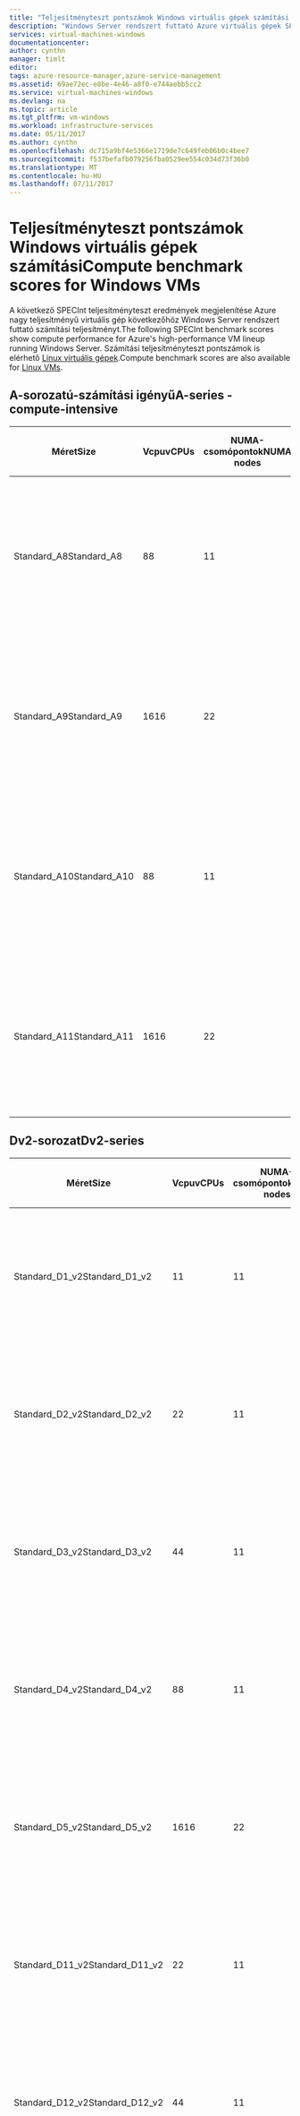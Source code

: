 ```yaml
---
title: "Teljesítményteszt pontszámok Windows virtuális gépek számítási |} Microsoft Docs"
description: "Windows Server rendszert futtató Azure virtuális gépek SPECint számítási teljesítményteszt pontszámok összehasonlítása"
services: virtual-machines-windows
documentationcenter: 
author: cynthn
manager: timlt
editor: 
tags: azure-resource-manager,azure-service-management
ms.assetid: 69ae72ec-e8be-4e46-a8f0-e744aebb5cc2
ms.service: virtual-machines-windows
ms.devlang: na
ms.topic: article
ms.tgt_pltfrm: vm-windows
ms.workload: infrastructure-services
ms.date: 05/11/2017
ms.author: cynthn
ms.openlocfilehash: dc715a9bf4e5366e1719de7c649feb06b0c4bee7
ms.sourcegitcommit: f537befafb079256fba0529ee554c034d73f36b0
ms.translationtype: MT
ms.contentlocale: hu-HU
ms.lasthandoff: 07/11/2017
---
```

# <a name="compute-benchmark-scores-for-windows-vms"></a><span data-ttu-id="12289-103">Teljesítményteszt pontszámok Windows virtuális gépek számítási</span><span class="sxs-lookup"><span data-stu-id="12289-103">Compute benchmark scores for Windows VMs</span></span>
<span data-ttu-id="12289-104">A következő SPECInt teljesítményteszt eredmények megjelenítése Azure nagy teljesítményű virtuális gép következőhöz Windows Server rendszert futtató számítási teljesítményt.</span><span class="sxs-lookup"><span data-stu-id="12289-104">The following SPECInt benchmark scores show compute performance for Azure's high-performance VM lineup running Windows Server.</span></span> <span data-ttu-id="12289-105">Számítási teljesítményteszt pontszámok is elérhető [Linux virtuális gépek](../linux/compute-benchmark-scores.md?toc=%2fazure%2fvirtual-machines%2flinux%2ftoc.json).</span><span class="sxs-lookup"><span data-stu-id="12289-105">Compute benchmark scores are also available for [Linux VMs](../linux/compute-benchmark-scores.md?toc=%2fazure%2fvirtual-machines%2flinux%2ftoc.json).</span></span>

## <a name="a-series---compute-intensive"></a><span data-ttu-id="12289-106">A-sorozatú-számítási igényű</span><span class="sxs-lookup"><span data-stu-id="12289-106">A-series - compute-intensive</span></span>
| <span data-ttu-id="12289-107">Méret</span><span class="sxs-lookup"><span data-stu-id="12289-107">Size</span></span> | <span data-ttu-id="12289-108">Vcpu</span><span class="sxs-lookup"><span data-stu-id="12289-108">vCPUs</span></span> | <span data-ttu-id="12289-109">NUMA-csomópontok</span><span class="sxs-lookup"><span data-stu-id="12289-109">NUMA nodes</span></span> | <span data-ttu-id="12289-110">CPU</span><span class="sxs-lookup"><span data-stu-id="12289-110">CPU</span></span> | <span data-ttu-id="12289-111">Fut.</span><span class="sxs-lookup"><span data-stu-id="12289-111">Runs</span></span> | <span data-ttu-id="12289-112">Átlagos alap arány</span><span class="sxs-lookup"><span data-stu-id="12289-112">Avg base rate</span></span> | <span data-ttu-id="12289-113">Szórás</span><span class="sxs-lookup"><span data-stu-id="12289-113">StdDev</span></span> |
| --- | --- | --- | --- | --- | --- | --- |
| <span data-ttu-id="12289-114">Standard_A8</span><span class="sxs-lookup"><span data-stu-id="12289-114">Standard_A8</span></span> |<span data-ttu-id="12289-115">8</span><span class="sxs-lookup"><span data-stu-id="12289-115">8</span></span> |<span data-ttu-id="12289-116">1</span><span class="sxs-lookup"><span data-stu-id="12289-116">1</span></span> |<span data-ttu-id="12289-117">Intel Xeon CPU E5-2670 0 @ 2.6-os GHz</span><span class="sxs-lookup"><span data-stu-id="12289-117">Intel Xeon CPU E5-2670 0 @ 2.6 GHz</span></span> |<span data-ttu-id="12289-118">10</span><span class="sxs-lookup"><span data-stu-id="12289-118">10</span></span> |<span data-ttu-id="12289-119">236.1</span><span class="sxs-lookup"><span data-stu-id="12289-119">236.1</span></span> |<span data-ttu-id="12289-120">1.1</span><span class="sxs-lookup"><span data-stu-id="12289-120">1.1</span></span> |
| <span data-ttu-id="12289-121">Standard_A9</span><span class="sxs-lookup"><span data-stu-id="12289-121">Standard_A9</span></span> |<span data-ttu-id="12289-122">16</span><span class="sxs-lookup"><span data-stu-id="12289-122">16</span></span> |<span data-ttu-id="12289-123">2</span><span class="sxs-lookup"><span data-stu-id="12289-123">2</span></span> |<span data-ttu-id="12289-124">Intel Xeon CPU E5-2670 0 @ 2.6-os GHz</span><span class="sxs-lookup"><span data-stu-id="12289-124">Intel Xeon CPU E5-2670 0 @ 2.6 GHz</span></span> |<span data-ttu-id="12289-125">10</span><span class="sxs-lookup"><span data-stu-id="12289-125">10</span></span> |<span data-ttu-id="12289-126">450.3</span><span class="sxs-lookup"><span data-stu-id="12289-126">450.3</span></span> |<span data-ttu-id="12289-127">7.0</span><span class="sxs-lookup"><span data-stu-id="12289-127">7.0</span></span> |
| <span data-ttu-id="12289-128">Standard_A10</span><span class="sxs-lookup"><span data-stu-id="12289-128">Standard_A10</span></span> |<span data-ttu-id="12289-129">8</span><span class="sxs-lookup"><span data-stu-id="12289-129">8</span></span> |<span data-ttu-id="12289-130">1</span><span class="sxs-lookup"><span data-stu-id="12289-130">1</span></span> |<span data-ttu-id="12289-131">Intel Xeon CPU E5-2670 0 @ 2.6-os GHz</span><span class="sxs-lookup"><span data-stu-id="12289-131">Intel Xeon CPU E5-2670 0 @ 2.6 GHz</span></span> |<span data-ttu-id="12289-132">5</span><span class="sxs-lookup"><span data-stu-id="12289-132">5</span></span> |<span data-ttu-id="12289-133">235.6</span><span class="sxs-lookup"><span data-stu-id="12289-133">235.6</span></span> |<span data-ttu-id="12289-134">0.9</span><span class="sxs-lookup"><span data-stu-id="12289-134">0.9</span></span> |
| <span data-ttu-id="12289-135">Standard_A11</span><span class="sxs-lookup"><span data-stu-id="12289-135">Standard_A11</span></span> |<span data-ttu-id="12289-136">16</span><span class="sxs-lookup"><span data-stu-id="12289-136">16</span></span> |<span data-ttu-id="12289-137">2</span><span class="sxs-lookup"><span data-stu-id="12289-137">2</span></span> |<span data-ttu-id="12289-138">Intel Xeon CPU E5-2670 0 @ 2.6-os GHz</span><span class="sxs-lookup"><span data-stu-id="12289-138">Intel Xeon CPU E5-2670 0 @ 2.6 GHz</span></span> |<span data-ttu-id="12289-139">7</span><span class="sxs-lookup"><span data-stu-id="12289-139">7</span></span> |<span data-ttu-id="12289-140">454.7</span><span class="sxs-lookup"><span data-stu-id="12289-140">454.7</span></span> |<span data-ttu-id="12289-141">4.8</span><span class="sxs-lookup"><span data-stu-id="12289-141">4.8</span></span> |

## <a name="dv2-series"></a><span data-ttu-id="12289-142">Dv2-sorozat</span><span class="sxs-lookup"><span data-stu-id="12289-142">Dv2-series</span></span>
| <span data-ttu-id="12289-143">Méret</span><span class="sxs-lookup"><span data-stu-id="12289-143">Size</span></span> | <span data-ttu-id="12289-144">Vcpu</span><span class="sxs-lookup"><span data-stu-id="12289-144">vCPUs</span></span> | <span data-ttu-id="12289-145">NUMA-csomópontok</span><span class="sxs-lookup"><span data-stu-id="12289-145">NUMA nodes</span></span> | <span data-ttu-id="12289-146">CPU</span><span class="sxs-lookup"><span data-stu-id="12289-146">CPU</span></span> | <span data-ttu-id="12289-147">Fut.</span><span class="sxs-lookup"><span data-stu-id="12289-147">Runs</span></span> | <span data-ttu-id="12289-148">Átlagos alap arány</span><span class="sxs-lookup"><span data-stu-id="12289-148">Avg base rate</span></span> | <span data-ttu-id="12289-149">Szórás</span><span class="sxs-lookup"><span data-stu-id="12289-149">StdDev</span></span> |
| --- | --- | --- | --- | --- | --- | --- |
| <span data-ttu-id="12289-150">Standard_D1_v2</span><span class="sxs-lookup"><span data-stu-id="12289-150">Standard_D1_v2</span></span> |<span data-ttu-id="12289-151">1</span><span class="sxs-lookup"><span data-stu-id="12289-151">1</span></span> |<span data-ttu-id="12289-152">1</span><span class="sxs-lookup"><span data-stu-id="12289-152">1</span></span> |<span data-ttu-id="12289-153">Intel Xeon E5-2673 v3 2,4 GHz-es @</span><span class="sxs-lookup"><span data-stu-id="12289-153">Intel Xeon E5-2673 v3 @ 2.4 GHz</span></span> |<span data-ttu-id="12289-154">83</span><span class="sxs-lookup"><span data-stu-id="12289-154">83</span></span> |<span data-ttu-id="12289-155">36.6</span><span class="sxs-lookup"><span data-stu-id="12289-155">36.6</span></span> |<span data-ttu-id="12289-156">2.6</span><span class="sxs-lookup"><span data-stu-id="12289-156">2.6</span></span> |
| <span data-ttu-id="12289-157">Standard_D2_v2</span><span class="sxs-lookup"><span data-stu-id="12289-157">Standard_D2_v2</span></span> |<span data-ttu-id="12289-158">2</span><span class="sxs-lookup"><span data-stu-id="12289-158">2</span></span> |<span data-ttu-id="12289-159">1</span><span class="sxs-lookup"><span data-stu-id="12289-159">1</span></span> |<span data-ttu-id="12289-160">Intel Xeon E5-2673 v3 2,4 GHz-es @</span><span class="sxs-lookup"><span data-stu-id="12289-160">Intel Xeon E5-2673 v3 @ 2.4 GHz</span></span> |<span data-ttu-id="12289-161">27</span><span class="sxs-lookup"><span data-stu-id="12289-161">27</span></span> |<span data-ttu-id="12289-162">70.0</span><span class="sxs-lookup"><span data-stu-id="12289-162">70.0</span></span> |<span data-ttu-id="12289-163">3.7</span><span class="sxs-lookup"><span data-stu-id="12289-163">3.7</span></span> |
| <span data-ttu-id="12289-164">Standard_D3_v2</span><span class="sxs-lookup"><span data-stu-id="12289-164">Standard_D3_v2</span></span> |<span data-ttu-id="12289-165">4</span><span class="sxs-lookup"><span data-stu-id="12289-165">4</span></span> |<span data-ttu-id="12289-166">1</span><span class="sxs-lookup"><span data-stu-id="12289-166">1</span></span> |<span data-ttu-id="12289-167">Intel Xeon E5-2673 v3 2,4 GHz-es @</span><span class="sxs-lookup"><span data-stu-id="12289-167">Intel Xeon E5-2673 v3 @ 2.4 GHz</span></span> |<span data-ttu-id="12289-168">19</span><span class="sxs-lookup"><span data-stu-id="12289-168">19</span></span> |<span data-ttu-id="12289-169">130.5</span><span class="sxs-lookup"><span data-stu-id="12289-169">130.5</span></span> |<span data-ttu-id="12289-170">4.4</span><span class="sxs-lookup"><span data-stu-id="12289-170">4.4</span></span> |
| <span data-ttu-id="12289-171">Standard_D4_v2</span><span class="sxs-lookup"><span data-stu-id="12289-171">Standard_D4_v2</span></span> |<span data-ttu-id="12289-172">8</span><span class="sxs-lookup"><span data-stu-id="12289-172">8</span></span> |<span data-ttu-id="12289-173">1</span><span class="sxs-lookup"><span data-stu-id="12289-173">1</span></span> |<span data-ttu-id="12289-174">Intel Xeon E5-2673 v3 2,4 GHz-es @</span><span class="sxs-lookup"><span data-stu-id="12289-174">Intel Xeon E5-2673 v3 @ 2.4 GHz</span></span> |<span data-ttu-id="12289-175">19</span><span class="sxs-lookup"><span data-stu-id="12289-175">19</span></span> |<span data-ttu-id="12289-176">238.1</span><span class="sxs-lookup"><span data-stu-id="12289-176">238.1</span></span> |<span data-ttu-id="12289-177">5.2</span><span class="sxs-lookup"><span data-stu-id="12289-177">5.2</span></span> |
| <span data-ttu-id="12289-178">Standard_D5_v2</span><span class="sxs-lookup"><span data-stu-id="12289-178">Standard_D5_v2</span></span> |<span data-ttu-id="12289-179">16</span><span class="sxs-lookup"><span data-stu-id="12289-179">16</span></span> |<span data-ttu-id="12289-180">2</span><span class="sxs-lookup"><span data-stu-id="12289-180">2</span></span> |<span data-ttu-id="12289-181">Intel Xeon E5-2673 v3 2,4 GHz-es @</span><span class="sxs-lookup"><span data-stu-id="12289-181">Intel Xeon E5-2673 v3 @ 2.4 GHz</span></span> |<span data-ttu-id="12289-182">14</span><span class="sxs-lookup"><span data-stu-id="12289-182">14</span></span> |<span data-ttu-id="12289-183">460.9</span><span class="sxs-lookup"><span data-stu-id="12289-183">460.9</span></span> |<span data-ttu-id="12289-184">15.4</span><span class="sxs-lookup"><span data-stu-id="12289-184">15.4</span></span> |
| <span data-ttu-id="12289-185">Standard_D11_v2</span><span class="sxs-lookup"><span data-stu-id="12289-185">Standard_D11_v2</span></span> |<span data-ttu-id="12289-186">2</span><span class="sxs-lookup"><span data-stu-id="12289-186">2</span></span> |<span data-ttu-id="12289-187">1</span><span class="sxs-lookup"><span data-stu-id="12289-187">1</span></span> |<span data-ttu-id="12289-188">Intel Xeon E5-2673 v3 2,4 GHz-es @</span><span class="sxs-lookup"><span data-stu-id="12289-188">Intel Xeon E5-2673 v3 @ 2.4 GHz</span></span> |<span data-ttu-id="12289-189">19</span><span class="sxs-lookup"><span data-stu-id="12289-189">19</span></span> |<span data-ttu-id="12289-190">70.1</span><span class="sxs-lookup"><span data-stu-id="12289-190">70.1</span></span> |<span data-ttu-id="12289-191">3.7</span><span class="sxs-lookup"><span data-stu-id="12289-191">3.7</span></span> |
| <span data-ttu-id="12289-192">Standard_D12_v2</span><span class="sxs-lookup"><span data-stu-id="12289-192">Standard_D12_v2</span></span> |<span data-ttu-id="12289-193">4</span><span class="sxs-lookup"><span data-stu-id="12289-193">4</span></span> |<span data-ttu-id="12289-194">1</span><span class="sxs-lookup"><span data-stu-id="12289-194">1</span></span> |<span data-ttu-id="12289-195">Intel Xeon E5-2673 v3 2,4 GHz-es @</span><span class="sxs-lookup"><span data-stu-id="12289-195">Intel Xeon E5-2673 v3 @ 2.4 GHz</span></span> |<span data-ttu-id="12289-196">2</span><span class="sxs-lookup"><span data-stu-id="12289-196">2</span></span> |<span data-ttu-id="12289-197">132.0</span><span class="sxs-lookup"><span data-stu-id="12289-197">132.0</span></span> |<span data-ttu-id="12289-198">1.4</span><span class="sxs-lookup"><span data-stu-id="12289-198">1.4</span></span> |
| <span data-ttu-id="12289-199">Standard_D13_v2</span><span class="sxs-lookup"><span data-stu-id="12289-199">Standard_D13_v2</span></span> |<span data-ttu-id="12289-200">8</span><span class="sxs-lookup"><span data-stu-id="12289-200">8</span></span> |<span data-ttu-id="12289-201">1</span><span class="sxs-lookup"><span data-stu-id="12289-201">1</span></span> |<span data-ttu-id="12289-202">Intel Xeon E5-2673 v3 2,4 GHz-es @</span><span class="sxs-lookup"><span data-stu-id="12289-202">Intel Xeon E5-2673 v3 @ 2.4 GHz</span></span> |<span data-ttu-id="12289-203">17</span><span class="sxs-lookup"><span data-stu-id="12289-203">17</span></span> |<span data-ttu-id="12289-204">235.8</span><span class="sxs-lookup"><span data-stu-id="12289-204">235.8</span></span> |<span data-ttu-id="12289-205">3.8</span><span class="sxs-lookup"><span data-stu-id="12289-205">3.8</span></span> |
| <span data-ttu-id="12289-206">Standard_D14_v2</span><span class="sxs-lookup"><span data-stu-id="12289-206">Standard_D14_v2</span></span> |<span data-ttu-id="12289-207">16</span><span class="sxs-lookup"><span data-stu-id="12289-207">16</span></span> |<span data-ttu-id="12289-208">2</span><span class="sxs-lookup"><span data-stu-id="12289-208">2</span></span> |<span data-ttu-id="12289-209">Intel Xeon E5-2673 v3 2,4 GHz-es @</span><span class="sxs-lookup"><span data-stu-id="12289-209">Intel Xeon E5-2673 v3 @ 2.4 GHz</span></span> |<span data-ttu-id="12289-210">15</span><span class="sxs-lookup"><span data-stu-id="12289-210">15</span></span> |<span data-ttu-id="12289-211">460.8</span><span class="sxs-lookup"><span data-stu-id="12289-211">460.8</span></span> |<span data-ttu-id="12289-212">6.5</span><span class="sxs-lookup"><span data-stu-id="12289-212">6.5</span></span> |

## <a name="g-series-gs-series"></a><span data-ttu-id="12289-213">G-sorozat, GS sorozatnak</span><span class="sxs-lookup"><span data-stu-id="12289-213">G-series, GS-series</span></span>
| <span data-ttu-id="12289-214">Méret</span><span class="sxs-lookup"><span data-stu-id="12289-214">Size</span></span> | <span data-ttu-id="12289-215">Vcpu</span><span class="sxs-lookup"><span data-stu-id="12289-215">vCPUs</span></span> | <span data-ttu-id="12289-216">NUMA-csomópontok</span><span class="sxs-lookup"><span data-stu-id="12289-216">NUMA nodes</span></span> | <span data-ttu-id="12289-217">CPU</span><span class="sxs-lookup"><span data-stu-id="12289-217">CPU</span></span> | <span data-ttu-id="12289-218">Fut.</span><span class="sxs-lookup"><span data-stu-id="12289-218">Runs</span></span> | <span data-ttu-id="12289-219">Átlagos alap arány</span><span class="sxs-lookup"><span data-stu-id="12289-219">Avg base rate</span></span> | <span data-ttu-id="12289-220">Szórás</span><span class="sxs-lookup"><span data-stu-id="12289-220">StdDev</span></span> |
| --- | --- | --- | --- | --- | --- | --- |
| <span data-ttu-id="12289-221">Standard G1, Standard_GS1</span><span class="sxs-lookup"><span data-stu-id="12289-221">Standard_G1, Standard_GS1</span></span> |<span data-ttu-id="12289-222">2</span><span class="sxs-lookup"><span data-stu-id="12289-222">2</span></span> |<span data-ttu-id="12289-223">1</span><span class="sxs-lookup"><span data-stu-id="12289-223">1</span></span> |<span data-ttu-id="12289-224">Intel Xeon E5-2698B v3 @ 2 GHz-es</span><span class="sxs-lookup"><span data-stu-id="12289-224">Intel Xeon E5-2698B v3 @ 2 GHz</span></span> |<span data-ttu-id="12289-225">31</span><span class="sxs-lookup"><span data-stu-id="12289-225">31</span></span> |<span data-ttu-id="12289-226">71.8</span><span class="sxs-lookup"><span data-stu-id="12289-226">71.8</span></span> |<span data-ttu-id="12289-227">6.5</span><span class="sxs-lookup"><span data-stu-id="12289-227">6.5</span></span> |
| <span data-ttu-id="12289-228">Standard szintű, G2, Standard_GS2</span><span class="sxs-lookup"><span data-stu-id="12289-228">Standard_G2, Standard_GS2</span></span> |<span data-ttu-id="12289-229">4</span><span class="sxs-lookup"><span data-stu-id="12289-229">4</span></span> |<span data-ttu-id="12289-230">1</span><span class="sxs-lookup"><span data-stu-id="12289-230">1</span></span> |<span data-ttu-id="12289-231">Intel Xeon E5-2698B v3 @ 2 GHz-es</span><span class="sxs-lookup"><span data-stu-id="12289-231">Intel Xeon E5-2698B v3 @ 2 GHz</span></span> |<span data-ttu-id="12289-232">5</span><span class="sxs-lookup"><span data-stu-id="12289-232">5</span></span> |<span data-ttu-id="12289-233">133.4</span><span class="sxs-lookup"><span data-stu-id="12289-233">133.4</span></span> |<span data-ttu-id="12289-234">13.0</span><span class="sxs-lookup"><span data-stu-id="12289-234">13.0</span></span> |
| <span data-ttu-id="12289-235">Standard szintű, G3, Standard_GS3</span><span class="sxs-lookup"><span data-stu-id="12289-235">Standard_G3, Standard_GS3</span></span> |<span data-ttu-id="12289-236">8</span><span class="sxs-lookup"><span data-stu-id="12289-236">8</span></span> |<span data-ttu-id="12289-237">1</span><span class="sxs-lookup"><span data-stu-id="12289-237">1</span></span> |<span data-ttu-id="12289-238">Intel Xeon E5-2698B v3 @ 2 GHz-es</span><span class="sxs-lookup"><span data-stu-id="12289-238">Intel Xeon E5-2698B v3 @ 2 GHz</span></span> |<span data-ttu-id="12289-239">6</span><span class="sxs-lookup"><span data-stu-id="12289-239">6</span></span> |<span data-ttu-id="12289-240">242.3</span><span class="sxs-lookup"><span data-stu-id="12289-240">242.3</span></span> |<span data-ttu-id="12289-241">6.0</span><span class="sxs-lookup"><span data-stu-id="12289-241">6.0</span></span> |
| <span data-ttu-id="12289-242">Standard szintű, G4, Standard_GS4</span><span class="sxs-lookup"><span data-stu-id="12289-242">Standard_G4, Standard_GS4</span></span> |<span data-ttu-id="12289-243">16</span><span class="sxs-lookup"><span data-stu-id="12289-243">16</span></span> |<span data-ttu-id="12289-244">1</span><span class="sxs-lookup"><span data-stu-id="12289-244">1</span></span> |<span data-ttu-id="12289-245">Intel Xeon E5-2698B v3 @ 2 GHz-es</span><span class="sxs-lookup"><span data-stu-id="12289-245">Intel Xeon E5-2698B v3 @ 2 GHz</span></span> |<span data-ttu-id="12289-246">15</span><span class="sxs-lookup"><span data-stu-id="12289-246">15</span></span> |<span data-ttu-id="12289-247">398.9</span><span class="sxs-lookup"><span data-stu-id="12289-247">398.9</span></span> |<span data-ttu-id="12289-248">6.0</span><span class="sxs-lookup"><span data-stu-id="12289-248">6.0</span></span> |
| <span data-ttu-id="12289-249">Standard G5, Standard_GS5</span><span class="sxs-lookup"><span data-stu-id="12289-249">Standard_G5, Standard_GS5</span></span> |<span data-ttu-id="12289-250">32</span><span class="sxs-lookup"><span data-stu-id="12289-250">32</span></span> |<span data-ttu-id="12289-251">2</span><span class="sxs-lookup"><span data-stu-id="12289-251">2</span></span> |<span data-ttu-id="12289-252">Intel Xeon E5-2698B v3 @ 2 GHz-es</span><span class="sxs-lookup"><span data-stu-id="12289-252">Intel Xeon E5-2698B v3 @ 2 GHz</span></span> |<span data-ttu-id="12289-253">22</span><span class="sxs-lookup"><span data-stu-id="12289-253">22</span></span> |<span data-ttu-id="12289-254">762.8</span><span class="sxs-lookup"><span data-stu-id="12289-254">762.8</span></span> |<span data-ttu-id="12289-255">3.7</span><span class="sxs-lookup"><span data-stu-id="12289-255">3.7</span></span> |

## <a name="h-series"></a><span data-ttu-id="12289-256">H-sorozat</span><span class="sxs-lookup"><span data-stu-id="12289-256">H-series</span></span>
| <span data-ttu-id="12289-257">Méret</span><span class="sxs-lookup"><span data-stu-id="12289-257">Size</span></span> | <span data-ttu-id="12289-258">Vcpu</span><span class="sxs-lookup"><span data-stu-id="12289-258">vCPUs</span></span> | <span data-ttu-id="12289-259">NUMA-csomópontok</span><span class="sxs-lookup"><span data-stu-id="12289-259">NUMA nodes</span></span> | <span data-ttu-id="12289-260">CPU</span><span class="sxs-lookup"><span data-stu-id="12289-260">CPU</span></span> | <span data-ttu-id="12289-261">Fut.</span><span class="sxs-lookup"><span data-stu-id="12289-261">Runs</span></span> | <span data-ttu-id="12289-262">Átlagos alap arány</span><span class="sxs-lookup"><span data-stu-id="12289-262">Avg base rate</span></span>  | <span data-ttu-id="12289-263">Szórás</span><span class="sxs-lookup"><span data-stu-id="12289-263">StdDev</span></span> |
| --- | --- | --- | --- | --- | --- | --- |
| <span data-ttu-id="12289-264">Standard_H8</span><span class="sxs-lookup"><span data-stu-id="12289-264">Standard_H8</span></span> |<span data-ttu-id="12289-265">8</span><span class="sxs-lookup"><span data-stu-id="12289-265">8</span></span> |<span data-ttu-id="12289-266">1</span><span class="sxs-lookup"><span data-stu-id="12289-266">1</span></span> |<span data-ttu-id="12289-267">Intel Xeon E5-2667 v3 3,2 GHz-es @</span><span class="sxs-lookup"><span data-stu-id="12289-267">Intel Xeon E5-2667 v3 @ 3.2 GHz</span></span> |<span data-ttu-id="12289-268">5</span><span class="sxs-lookup"><span data-stu-id="12289-268">5</span></span> |<span data-ttu-id="12289-269">297.4</span><span class="sxs-lookup"><span data-stu-id="12289-269">297.4</span></span> |<span data-ttu-id="12289-270">0.9</span><span class="sxs-lookup"><span data-stu-id="12289-270">0.9</span></span> |
| <span data-ttu-id="12289-271">Standard_H16</span><span class="sxs-lookup"><span data-stu-id="12289-271">Standard_H16</span></span> |<span data-ttu-id="12289-272">16</span><span class="sxs-lookup"><span data-stu-id="12289-272">16</span></span> |<span data-ttu-id="12289-273">2</span><span class="sxs-lookup"><span data-stu-id="12289-273">2</span></span> |<span data-ttu-id="12289-274">Intel Xeon E5-2667 v3 3,2 GHz-es @</span><span class="sxs-lookup"><span data-stu-id="12289-274">Intel Xeon E5-2667 v3 @ 3.2 GHz</span></span> |<span data-ttu-id="12289-275">5</span><span class="sxs-lookup"><span data-stu-id="12289-275">5</span></span> |<span data-ttu-id="12289-276">575.8</span><span class="sxs-lookup"><span data-stu-id="12289-276">575.8</span></span> |<span data-ttu-id="12289-277">6.8</span><span class="sxs-lookup"><span data-stu-id="12289-277">6.8</span></span> |
| <span data-ttu-id="12289-278">Standard_H8m</span><span class="sxs-lookup"><span data-stu-id="12289-278">Standard_H8m</span></span> |<span data-ttu-id="12289-279">8</span><span class="sxs-lookup"><span data-stu-id="12289-279">8</span></span> |<span data-ttu-id="12289-280">1</span><span class="sxs-lookup"><span data-stu-id="12289-280">1</span></span> |<span data-ttu-id="12289-281">Intel Xeon E5-2667 v3 3,2 GHz-es @</span><span class="sxs-lookup"><span data-stu-id="12289-281">Intel Xeon E5-2667 v3 @ 3.2 GHz</span></span> |<span data-ttu-id="12289-282">5</span><span class="sxs-lookup"><span data-stu-id="12289-282">5</span></span> |<span data-ttu-id="12289-283">297.0</span><span class="sxs-lookup"><span data-stu-id="12289-283">297.0</span></span> |<span data-ttu-id="12289-284">1.2</span><span class="sxs-lookup"><span data-stu-id="12289-284">1.2</span></span> |
| <span data-ttu-id="12289-285">Standard_H16m</span><span class="sxs-lookup"><span data-stu-id="12289-285">Standard_H16m</span></span> |<span data-ttu-id="12289-286">16</span><span class="sxs-lookup"><span data-stu-id="12289-286">16</span></span> |<span data-ttu-id="12289-287">2</span><span class="sxs-lookup"><span data-stu-id="12289-287">2</span></span> |<span data-ttu-id="12289-288">Intel Xeon E5-2667 v3 3,2 GHz-es @</span><span class="sxs-lookup"><span data-stu-id="12289-288">Intel Xeon E5-2667 v3 @ 3.2 GHz</span></span> |<span data-ttu-id="12289-289">5</span><span class="sxs-lookup"><span data-stu-id="12289-289">5</span></span> |<span data-ttu-id="12289-290">572.2</span><span class="sxs-lookup"><span data-stu-id="12289-290">572.2</span></span> |<span data-ttu-id="12289-291">3.9</span><span class="sxs-lookup"><span data-stu-id="12289-291">3.9</span></span> |
| <span data-ttu-id="12289-292">Standard h16r méretű</span><span class="sxs-lookup"><span data-stu-id="12289-292">Standard_H16r</span></span> |<span data-ttu-id="12289-293">16</span><span class="sxs-lookup"><span data-stu-id="12289-293">16</span></span> |<span data-ttu-id="12289-294">2</span><span class="sxs-lookup"><span data-stu-id="12289-294">2</span></span> |<span data-ttu-id="12289-295">Intel Xeon E5-2667 v3 3,2 GHz-es @</span><span class="sxs-lookup"><span data-stu-id="12289-295">Intel Xeon E5-2667 v3 @ 3.2 GHz</span></span> |<span data-ttu-id="12289-296">5</span><span class="sxs-lookup"><span data-stu-id="12289-296">5</span></span> |<span data-ttu-id="12289-297">573.2</span><span class="sxs-lookup"><span data-stu-id="12289-297">573.2</span></span> |<span data-ttu-id="12289-298">2.9</span><span class="sxs-lookup"><span data-stu-id="12289-298">2.9</span></span> |
| <span data-ttu-id="12289-299">Standard h16mr méretű</span><span class="sxs-lookup"><span data-stu-id="12289-299">Standard_H16mr</span></span> |<span data-ttu-id="12289-300">16</span><span class="sxs-lookup"><span data-stu-id="12289-300">16</span></span> |<span data-ttu-id="12289-301">2</span><span class="sxs-lookup"><span data-stu-id="12289-301">2</span></span> |<span data-ttu-id="12289-302">Intel Xeon E5-2667 v3 3,2 GHz-es @</span><span class="sxs-lookup"><span data-stu-id="12289-302">Intel Xeon E5-2667 v3 @ 3.2 GHz</span></span> |<span data-ttu-id="12289-303">7</span><span class="sxs-lookup"><span data-stu-id="12289-303">7</span></span> |<span data-ttu-id="12289-304">569.6</span><span class="sxs-lookup"><span data-stu-id="12289-304">569.6</span></span> |<span data-ttu-id="12289-305">2.8</span><span class="sxs-lookup"><span data-stu-id="12289-305">2.8</span></span> |

## <a name="about-specint"></a><span data-ttu-id="12289-306">SPECint kapcsolatos</span><span class="sxs-lookup"><span data-stu-id="12289-306">About SPECint</span></span>
<span data-ttu-id="12289-307">Windows számok futtatásával volt számított [SPECint 2006](https://www.spec.org/cpu2006/results/rint2006.html) Windows Server rendszeren.</span><span class="sxs-lookup"><span data-stu-id="12289-307">Windows numbers were computed by running [SPECint 2006](https://www.spec.org/cpu2006/results/rint2006.html) on Windows Server.</span></span> <span data-ttu-id="12289-308">SPECint volt futtatva az Alap (SPECint_rate2006) beállítás használata core egy példányt.</span><span class="sxs-lookup"><span data-stu-id="12289-308">SPECint was run using the base rate option (SPECint_rate2006), with one copy per core.</span></span> <span data-ttu-id="12289-309">SPECint áll 12 külön teszteket, minden egyes háromszor fut le, minden tesztből középértékét véve és súlyozási őket egy összetett pontszám kialakításához.</span><span class="sxs-lookup"><span data-stu-id="12289-309">SPECint consists of 12 separate tests, each run three times, taking the median value from each test and weighting them to form a composite score.</span></span> <span data-ttu-id="12289-310">Ezek a tesztek között az átlagos pontszámok jelenik meg több virtuális gép is futtatja.</span><span class="sxs-lookup"><span data-stu-id="12289-310">Those tests were then run across multiple VMs to provide the average scores shown.</span></span>

## <a name="next-steps"></a><span data-ttu-id="12289-311">Következő lépések</span><span class="sxs-lookup"><span data-stu-id="12289-311">Next steps</span></span>
* <span data-ttu-id="12289-312">Tárolási kapacitás, a lemez adatai és Virtuálisgép-méretek között további szempontokról, lásd: [virtuális gépek méretei](sizes.md?toc=%2fazure%2fvirtual-machines%2fwindows%2ftoc.json).</span><span class="sxs-lookup"><span data-stu-id="12289-312">For storage capacities, disk details, and additional considerations for choosing among VM sizes, see [Sizes for virtual machines](sizes.md?toc=%2fazure%2fvirtual-machines%2fwindows%2ftoc.json).</span></span>

